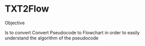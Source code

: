 # TXT2Flow

Objective

Is to convert Convert Pseudocode to Flowchart in order to easily understand the algorithm of the pseudocode
